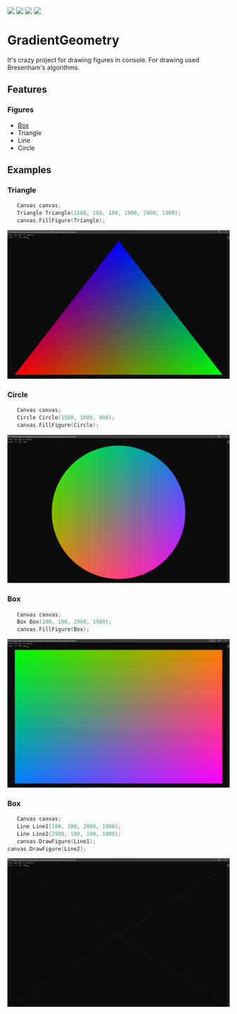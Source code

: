 [![](https://img.shields.io/github/stars/RomanSoloweow/GradientGeometry)](https://github.com/RomanSoloweow/GradientGeometry) [![](https://img.shields.io/github/license/RomanSoloweow/GradientGeometry)](https://github.com/RomanSoloweow/GradientGeometry) [![](https://img.shields.io/github/languages/code-size/RomanSoloweow/GradientGeometry)](https://github.com/RomanSoloweow/GradientGeometry) 
 [![]( https://img.shields.io/github/last-commit/RomanSoloweow/GradientGeometry)](https://github.com/RomanSoloweow/GradientGeometry) 
# GradientGeometry
It's crazy project for drawing figures in console. For drawing used Bresenham's algorithms.

## Features
### Figures
- [Box](#Box)
- Triangle
- Line
- Circle


## Examples
### Triangle
 ```C++
	Canvas canvas;
	Triangle Triangle(1500, 100, 100, 1900, 2900, 1900);
	canvas.FillFigure(Triangle);
```
![](https://github.com/RomanSoloweow/GradientGeometry/blob/gh-pages/Images/FillTriangle.jpg)

### Circle
 ```C++
	Canvas canvas;
	Circle Circle(1500, 1000, 900);
	canvas.FillFigure(Circle);
```
![](https://github.com/RomanSoloweow/GradientGeometry/blob/gh-pages/Images/FillCircle.jpg)

### Box
 ```C++
	Canvas canvas;
	Box Box(100, 100, 2900, 1900);
	canvas.FillFigure(Box);
```
![](https://github.com/RomanSoloweow/GradientGeometry/blob/gh-pages/Images/FillBox.jpg)

### Box
 ```C++
	Canvas canvas;
	Line Line1(100, 100, 2900, 1900);
	Line Line2(2900, 100, 100, 1900);
	canvas.DrawFigure(Line1);
 canvas.DrawFigure(Line2);
```
![](https://github.com/RomanSoloweow/GradientGeometry/blob/gh-pages/Images/Lines.jpg)
